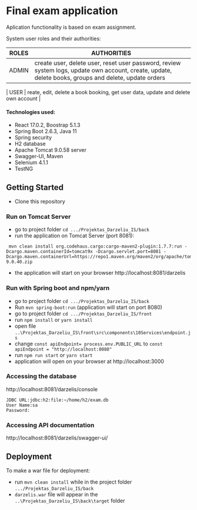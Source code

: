 # Final exam application

Aplication functionality is based on exam assignment.

System user roles and their authorities:

| ROLES | AUTHORITIES |
| --- | --- |
| ADMIN |  create user, delete user, reset user password, review system logs, update own account, create, update, delete books, groups and delete, update orders |

| USER | reate, edit, delete a book booking, get user data, update and delete own account |

#### Technologies used: 
- React 17.0.2,  Boostrap 5.1.3
- Spring Boot 2.6.3, Java 11
- Spring security
- H2 database
- Apache Tomcat 9.0.58 server
- Swagger-UI, Maven
- Selenium 4.1.1
- TestNG 


## Getting Started

- Clone this repository

### Run on Tomcat Server

- go to project folder `cd .../Projektas_Darzeliu_IS/back`
- run the application on Tomcat Server (port 8081):
  
```
 mvn clean install org.codehaus.cargo:cargo-maven2-plugin:1.7.7:run -Dcargo.maven.containerId=tomcat9x -Dcargo.servlet.port=8081 -Dcargo.maven.containerUrl=https://repo1.maven.org/maven2/org/apache/tomcat/tomcat/9.0.40/tomcat-9.0.40.zip
 ```
 - the application will start on your browser http://localhost:8081/darzelis

### Run with Spring boot and npm/yarn

- go to project folder `cd .../Projektas_Darzeliu_IS/back`
- Run `mvn spring-boot:run` (application will start on port 8080)
- go to project folder `cd .../Projektas_Darzeliu_IS/front`
- run `npm install` or `yarn install`
- open file `..\Projektas_Darzeliu_IS\front\src\components\10Services\endpoint.js`
- change `const apiEndpoint= process.env.PUBLIC_URL` to `const apiEndpoint = "http://localhost:8080"`
- run `npm run start` or `yarn start`
- application will open on your browser at http://localhost:3000

### Accessing the database

http://localhost:8081/darzelis/console

```
JDBC URL:jdbc:h2:file:~/home/h2/exam.db
User Name:sa
Password:

```

### Accessing API documentation 

http://localhost:8081/darzelis/swagger-ui/


## Deployment

To make a war file for deployment:
- run `mvn clean install` while in the project folder `.../Projektas_Darzeliu_IS/back`
- `darzelis.war` file will appear in the `..\Projektas_Darzeliu_IS\back\target` folder


